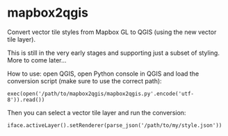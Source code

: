# mapbox2qgis

Convert vector tile styles from Mapbox GL to QGIS (using the new vector tile layer).

This is still in the very early stages and supporting just a subset of styling. More to come later...

How to use: open QGIS, open Python console in QGIS and load the conversion script (make sure to use the correct path):

```
exec(open('/path/to/mapbox2qgis/mapbox2qgis.py'.encode('utf-8')).read())
```

Then you can select a vector tile layer and run the conversion:

```
iface.activeLayer().setRenderer(parse_json('/path/to/my/style.json'))
```
